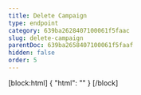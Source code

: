 ```yaml
---
title: Delete Campaign
type: endpoint
category: 639ba2628407100061f5faac
slug: delete-campaign
parentDoc: 639ba2658407100061f5faaf
hidden: false
order: 5
---
```

[block:html]
{
  "html": "<style>\n.LanguagePicker-divider { \n  display: none; }\n</style>"
}
[/block]